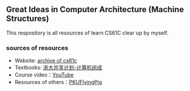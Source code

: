 ## Great Ideas in Computer Architecture (Machine Structures)
This respository is all resources of learn CS61C clear up by myself.
### sources of resources

- Website: [archive of cs61c](https://inst.eecs.berkeley.edu/~cs61c/archives.html)
- Textbooks: [浙大共享计划-计算机组成](https://qsctech.github.io/zju-icicles/%E8%AE%A1%E7%AE%97%E6%9C%BA%E7%BB%84%E6%88%90/)
- Course video：[YouTube](https://www.youtube.com/playlist?list=PL0j-r-omG7i0-mnsxN5T4UcVS1Di0isqf)
- Resources of others：[PKUFlyingPig](https://github.com/PKUFlyingPig/CS61C-summer20)
